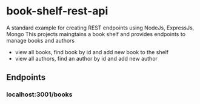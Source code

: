 # book-shelf-rest-api

A standard example for creating REST endpoints using NodeJs, ExpressJs, Mongo
This projects maingtains a book shelf and provides endpoints to manage books and authors
  - view all books, find book by id and add new book to the shelf
  - view all authors, find an author by id and add new author


## Endpoints
### localhost:3001/books
